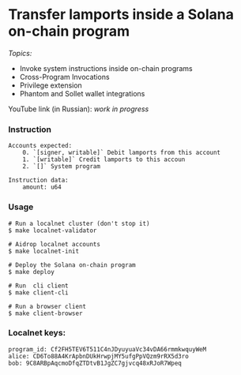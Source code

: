 # Transfer lamports inside a Solana on-chain program 


_Topics:_
- Invoke system instructions inside on-chain programs
- Cross-Program Invocations
- Privilege extension
- Phantom and Sollet wallet integrations

YouTube link (in Russian): *work in progress*

### Instruction
```
Accounts expected:
    0. `[signer, writable]` Debit lamports from this account
    1. `[writable]` Credit lamports to this accoun
    2. `[]` System program
    
Instruction data:
    amount: u64    
```

### Usage
```
# Run a localnet cluster (don't stop it)
$ make localnet-validator

# Aidrop localnet accounts
$ make localnet-init

# Deploy the Solana on-chain program
$ make deploy

# Run  cli client
$ make client-cli 

# Run a browser client
$ make client-browser
```

### Localnet keys:
```
program_id: Cf2FH5TEV6T511C4nJDyuyuaVc34vDA66rmmkwquyWeM
alice: CD6To88A4KrApbnDUkHrwpjMY5ufgPpVQzm9rRX5d3ro
bob: 9C8ARBpAqcmoDfqZTDtvB1JgZC7gjvcq48xRJoR7Wpeq
```

